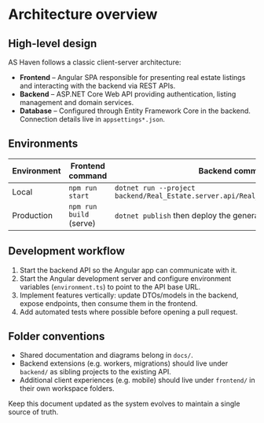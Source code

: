 # Architecture overview

## High-level design

AS Haven follows a classic client-server architecture:

- **Frontend** – Angular SPA responsible for presenting real estate listings and interacting with the backend via REST APIs.
- **Backend** – ASP.NET Core Web API providing authentication, listing management and domain services.
- **Database** – Configured through Entity Framework Core in the backend. Connection details live in `appsettings*.json`.

## Environments

| Environment | Frontend command         | Backend command                                                          |
|-------------|--------------------------|-------------------------------------------------------------------------|
| Local       | `npm run start`          | `dotnet run --project backend/Real_Estate.server.api/Real_Estate.server.api.csproj` |
| Production  | `npm run build` (serve) | `dotnet publish` then deploy the generated artifacts                    |

## Development workflow

1. Start the backend API so the Angular app can communicate with it.
2. Start the Angular development server and configure environment variables (`environment.ts`) to point to the API base URL.
3. Implement features vertically: update DTOs/models in the backend, expose endpoints, then consume them in the frontend.
4. Add automated tests where possible before opening a pull request.

## Folder conventions

- Shared documentation and diagrams belong in `docs/`.
- Backend extensions (e.g. workers, migrations) should live under `backend/` as sibling projects to the existing API.
- Additional client experiences (e.g. mobile) should live under `frontend/` in their own workspace folders.

Keep this document updated as the system evolves to maintain a single source of truth.
